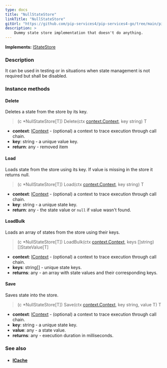 ```yaml
---
type: docs
title: "NullStateStore"
linkTitle: "NullStateStore"
gitUrl: "https://github.com/pip-services4/pip-services4-go/tree/main/pip-services4-logic-go"
description: >
    Dummy state store implementation that doesn't do anything.
---
```


**Implements:** [IStateStore](../istate_store)

### Description

It can be used in testing or in situations when state management is not required
but shall be disabled.


### Instance methods


#### Delete
Deletes a state from the store by its key.

> (c *NullStateStore[T]) Delete(ctx [context.Context](../../../components/context/icontext), key string) T

- **context**: [IContext](../../../components/context/icontext) - (optional) a context to trace execution through call chain.
- **key**: string - a unique value key.
- **return**: any - removed item


#### Load
Loads state from the store using its key.
If value is missing in the store it returns null.

>(c *NullStateStore[T]) Load(ctx [context.Context](../../../components/context/icontext), key string) T

- **context**: [IContext](../../../components/context/icontext) - (optional) a context to trace execution through call chain.
- **key**: string - a unique state key.
- **return**: any - the state value or `null` if value wasn't found.


#### LoadBulk
Loads an array of states from the store using their keys.

> (c *NullStateStore[T]) LoadBulk(ctx [context.Context](../../../components/context/icontext), keys []string) []StateValue[T]

- **context**: [IContext](../../../components/context/icontext) - (optional) a context to trace execution through call chain.
- **keys**: string[] - unique state keys.
- **returns**: any - an array with state values and their corresponding keys.


#### Save
Saves state into the store.

> (c *NullStateStore[T]) Save(ctx [context.Context](../../../components/context/icontext), key string, value T) T 

- **context**: [IContext](../../../components/context/icontext) - (optional) a context to trace execution through call chain.
- **key**: string - a unique state key.
- **value**: any - a state value.
- **returns**: any - execution duration in milliseconds.


### See also
- #### [ICache](../../cache/icache)


